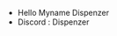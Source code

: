 - Hello Myname Dispenzer
- Discord : Dispenzer

<!---
Dispenzer/Dispenzer is a ✨ special ✨ repository because its `README.md` (this file) appears on your GitHub profile.
You can click the Preview link to take a look at your changes.
--->
